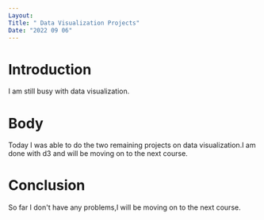 ```yaml
---
Layout:
Title: " Data Visualization Projects"
Date: "2022 09 06"
---
```


# Introduction
I am still busy with data visualization.

# Body
Today I was able to do the two remaining projects on data visualization.I am done with d3 and will be moving on to the next course.

# Conclusion
So far I don't have any problems,I will be moving on to the next course.